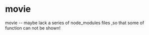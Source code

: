 # movie
movie
-- maybe lack  a series of  node_modules files ,so that some of function can not be shown!
